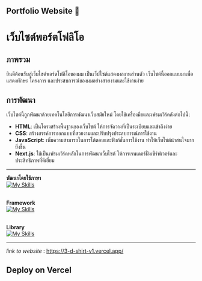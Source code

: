 ## Portfolio Website 📰
# เว็บไซต์พอร์ตโฟลิโอ

## ภาพรวม

ยินดีต้อนรับสู่เว็บไซต์พอร์ตโฟลิโอของผม เป็นเว็ปไซต์แสดงผลงานส่วนตัว เว็บไซต์นี้ออกแบบมาเพื่อแสดงทักษะ โครงการ และประสบการณ์ของผมอย่างสวยงามและใช้งานง่าย

## การพัฒนา

เว็บไซต์นี้ถูกพัฒนาด้วยเทคโนโลยีการพัฒนาเว็บสมัยใหม่ โดยใช้เครื่องมือและเฟรมเวิร์คดังต่อไปนี้:

- **HTML**: เป็นโครงสร้างพื้นฐานของเว็บไซต์ ให้การจัดวางที่เป็นระเบียบและเข้าถึงง่าย
- **CSS**: สร้างสรรค์การออกแบบที่สวยงามและปรับปรุงประสบการณ์การใช้งาน
- **JavaScript**: เพิ่มความสามารถในการโต้ตอบและฟังก์ชั่นการใช้งาน ทำให้เว็บไซต์น่าสนใจมากยิ่งขึ้น
- **Next.js**: ใช้เป็นเฟรมเวิร์คหลักในการพัฒนาเว็บไซต์ ให้การเรนเดอร์ฝั่งเซิร์ฟเวอร์และประสิทธิภาพที่ดีเยี่ยม
<hr>

**พัฒนาโดยใช้ภาษา**
<br />
[![My Skills](https://skillicons.dev/icons?i=html,css,js)](https://skillicons.dev)
<br />
<br />

**Framework**
<br />
[![My Skills](https://skillicons.dev/icons?i=nextjs,tailwind)](https://skillicons.dev)
<br />
<br />

**Library**
<br />
[![My Skills](https://skillicons.dev/icons?i=react)](https://skillicons.dev)
<hr>

*link to website* : https://3-d-shirt-v1.vercel.app/


## Deploy on Vercel

